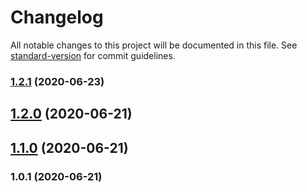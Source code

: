 # Changelog

All notable changes to this project will be documented in this file. See [standard-version](https://github.com/conventional-changelog/standard-version) for commit guidelines.

### [1.2.1](https://github.com/dacharat/template-installer/compare/v1.2.0...v1.2.1) (2020-06-23)

## [1.2.0](https://github.com/dacharat/template-installer/compare/v1.1.0...v1.2.0) (2020-06-21)

## [1.1.0](https://github.com/dacharat/template-installer/compare/v1.0.1...v1.1.0) (2020-06-21)

### 1.0.1 (2020-06-21)
